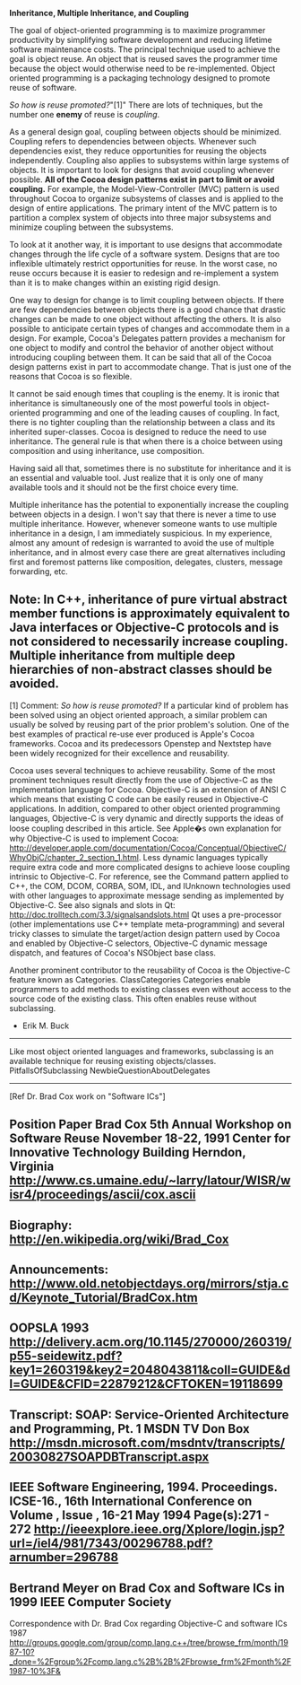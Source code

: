 **Inheritance, Multiple Inheritance, and Coupling**

The goal of object-oriented programming is to maximize programmer productivity by simplifying software development and reducing lifetime software maintenance costs. The principal technique used to achieve the goal is object reuse. An object that is reused saves the programmer 
time because the object would otherwise need to be re-implemented. Object oriented programming is a packaging technology designed to promote reuse of software.

*So how is reuse promoted?*"[1]"  There are lots of techniques, but the number one **enemy** of reuse is *coupling*.

As a general design goal, coupling between objects should be minimized. Coupling refers to dependencies between objects. Whenever such dependencies exist, they reduce opportunities for reusing the objects independently. Coupling also applies to subsystems within large systems 
of objects. It is important to look for designs that avoid coupling whenever possible. **All of the Cocoa design patterns exist in part to limit or avoid coupling.** For example, the Model-View-Controller (MVC) pattern is used throughout Cocoa to organize subsystems of classes and is applied to the design of entire applications. The primary intent of the MVC pattern is to partition a complex system of objects into three 
major subsystems and minimize coupling between the subsystems.

To look at it another way, it is important to use designs that accommodate changes through the life cycle of a software system. Designs that are too inflexible ultimately restrict opportunities for reuse. In the worst case, no reuse occurs because it is easier to redesign and re-implement a system than it is to make changes within an 
existing rigid design.

One way to design for change is to limit coupling between objects. If there are few dependencies between objects there is a good chance that drastic changes can be made to one object without affecting the others. It is also possible to anticipate certain types of changes and accommodate them in a design. For example, Cocoa's Delegates pattern provides a mechanism for one object to modify and control the behavior of another object without introducing coupling between them. It can be said that all of the Cocoa design patterns exist in part to accommodate change. That is just one of the reasons that Cocoa is so flexible.

It cannot be said enough times that coupling is the enemy. It is ironic that inheritance is simultaneously one of the most powerful tools in object-oriented programming and one of the leading causes of coupling. In fact, there is no tighter coupling than the relationship between a class and its inherited super-classes. Cocoa is designed to reduce the need to use inheritance. The general rule is that when there is a choice between using composition and using inheritance, use composition.

Having said all that, sometimes there is no substitute for inheritance and it is an essential and valuable tool.  Just realize that it is only one of many available tools and it should not be the first choice every time.

Multiple inheritance has the potential to exponentially increase the coupling between objects in a design.  I won't say that there is never a time to use multiple inheritance.  However, whenever someone wants to use multiple inheritance in a design, I am immediately suspicious.  In my experience, almost any amount of redesign is warranted to avoid the use of multiple inheritance, and in almost every case there are great 
alternatives including first and foremost patterns like composition, delegates, clusters, message forwarding, etc.

Note: In C++, inheritance of pure virtual abstract member functions is approximately equivalent to Java interfaces or Objective-C protocols and is not considered to necessarily increase coupling.  Multiple inheritance from multiple deep hierarchies of non-abstract classes should be avoided.
----
[1] Comment: *So how is reuse promoted?*
If a particular kind of problem has been solved using an object oriented approach, a similar problem can usually be solved by reusing part of the prior problem's solution.  One of the best examples of practical re-use ever produced is Apple's Cocoa frameworks.  Cocoa and its predecessors Openstep and Nextstep have been widely recognized for their excellence and reusability.

Cocoa uses several techniques to achieve reusability.  Some of the most prominent techniques result directly from the use of Objective-C as the implementation language for Cocoa.  Objective-C is an extension of ANSI C which means that existing C code can be easily reused in Objective-C applications.  In addition, compared to other object oriented programming languages, Objective-C is very dynamic and directly supports the ideas of loose coupling described in this article.  See Apple�s own explanation for why Objective-C is used to implement Cocoa: http://developer.apple.com/documentation/Cocoa/Conceptual/ObjectiveC/WhyObjC/chapter_2_section_1.html.
Less dynamic languages typically require extra code and more complicated designs to achieve loose coupling intrinsic to Objective-C.  For reference, see the Command pattern applied to C++, the COM, DCOM, CORBA, SOM, IDL, and IUnknown technologies used with other languages to approximate message sending as implemented by Objective-C.  See also signals and slots in Qt: http://doc.trolltech.com/3.3/signalsandslots.html  Qt uses a pre-processor (other implementations use C++ template meta-programming) and several tricky classes to simulate the target/action design pattern used by Cocoa and enabled by Objective-C selectors, Objective-C dynamic message dispatch, and features of Cocoa's NSObject base class.

Another prominent contributor to the reusability of Cocoa is the Objective-C feature known as Categories.  ClassCategories Categories enable programmers to add methods to existing classes even without access to the source code of the existing class.  This often enables reuse without subclassing.

- Erik M. Buck 

----
Like most object oriented languages and frameworks, subclassing is an available technique for reusing existing objects/classes. PitfallsOfSubclassing NewbieQuestionAboutDelegates 

----
[Ref Dr. Brad Cox work on "Software ICs"]

Position Paper
Brad Cox
5th Annual Workshop on Software Reuse
November 18-22, 1991
Center for Innovative Technology Building
Herndon, Virginia
http://www.cs.umaine.edu/~larry/latour/WISR/wisr4/proceedings/ascii/cox.ascii
----
Biography: http://en.wikipedia.org/wiki/Brad_Cox
----
Announcements:
http://www.old.netobjectdays.org/mirrors/stja.cd/Keynote_Tutorial/BradCox.htm
----
OOPSLA 1993
http://delivery.acm.org/10.1145/270000/260319/p55-seidewitz.pdf?key1=260319&key2=2048043811&coll=GUIDE&dl=GUIDE&CFID=22879212&CFTOKEN=19118699
----
Transcript: SOAP: Service-Oriented Architecture and Programming, Pt. 1
MSDN TV
Don Box
http://msdn.microsoft.com/msdntv/transcripts/20030827SOAPDBTranscript.aspx
----
IEEE Software Engineering, 1994. Proceedings. ICSE-16., 16th International Conference on
Volume , Issue , 16-21 May 1994 Page(s):271 - 272
http://ieeexplore.ieee.org/Xplore/login.jsp?url=/iel4/981/7343/00296788.pdf?arnumber=296788
----
Bertrand Meyer on Brad Cox and Software ICs in 1999
IEEE Computer Society
----
Correspondence with Dr. Brad Cox regarding Objective-C and software ICs 1987
http://groups.google.com/group/comp.lang.c++/tree/browse_frm/month/1987-10?_done=%2Fgroup%2Fcomp.lang.c%2B%2B%2Fbrowse_frm%2Fmonth%2F1987-10%3F&
